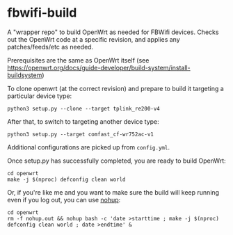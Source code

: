 # fbwifi-build

A "wrapper repo" to build OpenWrt as needed for FBWifi devices.
Checks out the OpenWrt code at a specific revision, and applies any patches/feeds/etc as needed.

Prerequisites are the same as OpenWrt itself (see https://openwrt.org/docs/guide-developer/build-system/install-buildsystem)

To clone openwrt (at the correct revision) and prepare to build it targeting a particular device type:
```
python3 setup.py --clone --target tplink_re200-v4
```

After that, to switch to targeting another device type:
```
python3 setup.py --target comfast_cf-wr752ac-v1
```

Additional configurations are picked up from `config.yml`.

Once setup.py has successfully completed, you are ready to build OpenWrt:
```
cd openwrt
make -j $(nproc) defconfig clean world
```

Or, if you're like me and you want to make sure the build will keep running even if you log out, you can use [nohup](https://en.wikipedia.org/wiki/Nohup):
```
cd openwrt
rm -f nohup.out && nohup bash -c 'date >starttime ; make -j $(nproc) defconfig clean world ; date >endtime' &
```
